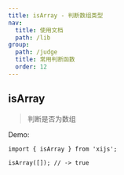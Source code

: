 ```yaml
---
title: isArray - 判断数组类型
nav:
  title: 使用文档
  path: /lib
group:
  path: /judge
  title: 常用判断函数
  order: 12
---
```


## isArray

> 判断是否为数组

Demo:

```tsx | pure
import { isArray } from 'xijs';

isArray([]); // -> true
```

